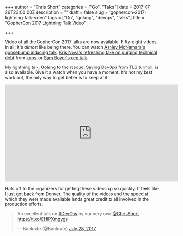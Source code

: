 +++
author = "Chris Short"
categories = ["Go", "Talks"]
date = 2017-07-26T23:00:00Z
description = ""
draft = false
slug = "gophercon-2017-lightning-talk-video"
tags = ["Go", "golang", "devops", "talks"]
title = "GopherCon 2017 Lightning Talk Video"

+++

Video of all the GopherCon 2017 talks are now available. Fifty-eight videos in all; it's *almost* like being there. You can watch [Ashley McNamara's goosebump inducing talk](https://youtu.be/6sBBTFXOq44?list=PL2ntRZ1ySWBdD9bru6IR-_WXUgJqvrtx9), [Kris Nova's refreshing take on purging technical debt](https://youtu.be/IiYHDDz_7mE?list=PL2ntRZ1ySWBdD9bru6IR-_WXUgJqvrtx9) from [kops](https://github.com/kubernetes/kops), or [Sam Boyer's dep talk](https://youtu.be/5LtMb090AZI?list=PL2ntRZ1ySWBdD9bru6IR-_WXUgJqvrtx9).

<script async src="//pagead2.googlesyndication.com/pagead/js/adsbygoogle.js"></script>  
<!-- chrisshort.net Responsive -->  
<ins class="adsbygoogle"  
     style="display:block"
     data-ad-client="ca-pub-8972983586873269"
     data-ad-slot="1297095894"
     data-ad-format="auto"></ins>
<script>  
(adsbygoogle = window.adsbygoogle || []).push({});
</script>

My lightning talk, [Golang to the rescue: Saving DevOps from TLS turmoil](https://youtu.be/nIlM_HUfyw0?list=PL2ntRZ1ySWBfhRZj3BDOrKdHzoafHsKHU), is also available. Give it a watch when you have a moment. It's not my best work but, the only way to get better is to keep at it.

<iframe width="560" height="315" src="https://www.youtube.com/embed/nIlM_HUfyw0?list=PL2ntRZ1ySWBfhRZj3BDOrKdHzoafHsKHU" frameborder="0" allowfullscreen></iframe>

Hats off to the organizers for getting these videos up so quickly. It feels like I just got back from Denver. The quality of the videos and the speed at which they were made available lends great credit to all involved in the production efforts.

<blockquote class="twitter-tweet" data-lang="en"><p lang="en" dir="ltr">An excellent talk on <a href="https://twitter.com/hashtag/DevOps?src=hash">#DevOps</a> by our very own <a href="https://twitter.com/ChrisShort">@ChrisShort</a> <a href="https://t.co/EHiPXmgygs">https://t.co/EHiPXmgygs</a></p>&mdash; Bankrate (@Bankrate) <a href="https://twitter.com/Bankrate/status/890993539257180161">July 28, 2017</a></blockquote>
<script async src="//platform.twitter.com/widgets.js" charset="utf-8"></script>
